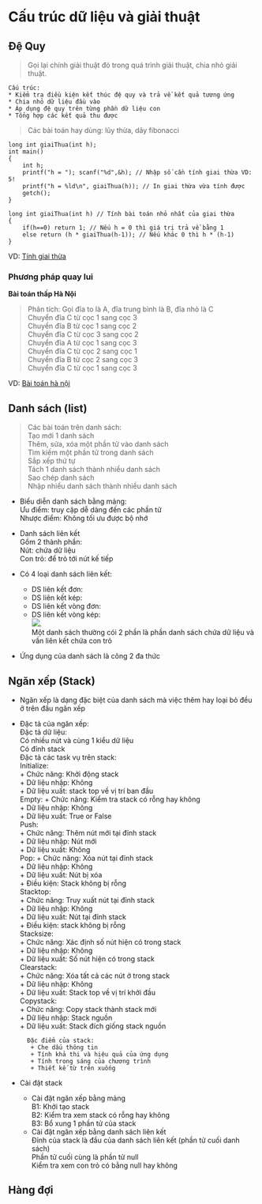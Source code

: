 # Cấu trúc dữ liệu và giải thuật
## Đệ Quy
> Gọi lại chính giải thuật đó trong quá trình giải thuật, chia nhỏ giải thuật.  

	Cấu trúc:  
	* Kiểm tra điều kiện kết thúc đệ quy và trả về kết quả tương ứng  
	* Chia nhỏ dữ liệu đầu vào  
	* Áp dụng đệ quy trên từng phần dữ liệu con  
	* Tổng hợp các kết quả thu được  


> Các bài toán hay dùng: lũy thừa, dãy fibonacci  

	long int giaiThua(int h);  
	int main()  
	{  
		int h;  
		printf("h = "); scanf("%d",&h); // Nhập số cần tính giai thừa VD: 5!  
		printf("h = %ld\n", giaiThua(h)); // In giai thừa vừa tính được  
		getch();  
	}  

	long int giaiThua(int h) // Tính bài toán nhỏ nhất của giai thừa  
	{  
		if(h==0) return 1; // Nếu h = 0 thì giá trị trả về bằng 1  
		else return (h * giaiThua(h-1)); // Nếu khác 0 thì h * (h-1)   
	}   
VD: [Tính giai thừa](https://github.com/quangnd512/CTDL-GT/blob/master/De-quy/Giai-thua.cpp)  
	
### Phương pháp quay lui
**Bài toán thấp Hà Nội**  
> Phân tích: Gọi đĩa to là A, đĩa trung bình là B, đĩa nhỏ là C  
> Chuyển đĩa C từ cọc 1 sang cọc 3  
> Chuyển đĩa B từ cọc 1 sang cọc 2  
> Chuyển đĩa C từ cọc 3 sang cọc 2   
> Chuyển đĩa A từ cọc 1 sang cọc 3  
> Chuyển đĩa C từ cọc 2 sang cọc 1  
> Chuyển đĩa B từ cọc 2 sang cọc 3  
> Chuyển đĩa C từ cọc 1 sang cọc 3  

VD: [Bài toán hà nội](https://github.com/quangnd512/CTDL-GT/blob/master/De-quy/Thap-ha-hoi.cpp)  


## Danh sách (list)
> Các bài toán trên danh sách:  
> Tạo mới 1 danh sách  
> Thêm, sửa, xóa một phần tử vào danh sách  
> Tìm kiếm một phần tử trong danh sách  
> Sắp xếp thứ tự  
> Tách 1 danh sách thành nhiều danh sách  
> Sao chép danh sách  
> Nhập nhiều danh sách thành nhiều danh sách  

- Biểu diễn danh sách bằng mảng:  
	Ưu điểm: truy cập dễ dàng đến các phần tử  
	Nhược điểm: Không tối ưu được bộ nhớ  

- Danh sách liên kết  
	Gồm 2 thành phần:  
		Nút: chứa dữ liệu  
		Con trỏ: để trỏ tới nút kế tiếp  
		
- Có 4 loại danh sách liên kết:  
	+ DS liên kết đơn:
	+ DS liên kết kép:
	+ DS liên kết vòng đơn:
	+ DS liên kết vòng kép:  
	<img src="https://i.imgur.com/fc5Szfb.jpg">.  
	Một danh sách thường cói 2 phần là phần danh sách chứa dữ liệu và vần liên kết chứa con trỏ
	
- Ứng dụng của danh sách là công 2 đa thức  


## Ngăn xếp (Stack)
- Ngăn xếp là dạng đặc biệt của danh sách mà việc thêm hay loại bỏ đều ở trên đầu ngăn xếp  

- Đặc tả của ngăn xếp:  
	Đặc tả dữ liệu:  
		Có nhiều nút và cùng 1 kiểu dữ liệu  
		Có đỉnh stack  
	Đặc tả các task vụ trên stack:  
		Initialize:  
			+ Chức năng: Khởi động stack  
			+ Dữ liệu nhập: Không  
			+ Dữ liệu xuất: stack top về vị trí ban đầu  
		Empty:
			+ Chức năng: Kiểm tra stack có rỗng hay không  
			+ Dữ liệu nhập: Không  
			+ Dữ liệu xuất: True or False  
		Push:  
			+ Chức năng: Thêm nút mới tại đỉnh stack  
			+ Dữ liệu nhập: Nút mới  
			+ Dữ liệu xuất: Không  
		Pop:
			+ Chức năng: Xóa nút tại đỉnh stack  
			+ Dữ liệu nhập: Không  
			+ Dữ liệu xuất: Nút bị xóa  
			+ Điều kiện: Stack không bị rỗng  
		Stacktop:  
			+ Chức năng: Truy xuất nút tại đỉnh stack  
			+ Dữ liệu nhập: Không  
			+ Dữ liệu xuất: Nút tại đỉnh stack  
			+ Điều kiện: stack không bị rỗng  
		Stacksize:  
			+ Chức năng: Xác định số nút hiện có trong stack  
			+ Dữ liệu nhập: Không  
			+ Dữ liệu xuất: Số nút hiện có trong stack  
		Clearstack:  
			+ Chức năng: Xóa tất cả các nút ở trong stack  
			+ Dữ liệu nhập: Không  
			+ Dữ liệu xuất: Stack top về vị trí khởi đầu  
		Copystack:  
			+ Chức năng: Copy stack thành stack mới  
			+ Dữ liệu nhập: Stack nguồn  
			+ Dữ liệu xuất: Stack đích giống stack nguồn  
		
		Đặc điểm của stack:  
		 + Che dấu thông tin  
		 + Tính khả thi và hiệu quả của ứng dụng  
		 + Tính trong sáng của chương trình  
		 + Thiết kế từ trên xuống  

- Cài đặt stack
	+ Cài đặt ngăn xếp bằng mảng  
		B1: Khởi tạo stack  
		B2: Kiểm tra xem stack có rỗng hay không  
		B3: Bổ xung 1 phần tử của stack  
	+ Cài đặt ngăn xếp bằng danh sách liên kết  
		Đỉnh của stack là đầu của danh sách liên kết (phần tử cuối danh sách)  
		Phần tử cuối cùng là phần tử null  
		Kiểm tra xem con trỏ có bằng null hay không  
		
		
## Hàng đợi